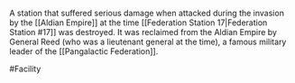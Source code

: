 A station that suffered serious damage when attacked during the invasion by the <span class="political-bodies-places">[[Aldian Empire]]</span> at the time <span class="political-bodies-places">[[Federation Station 17|Federation Station #17]]</span> was destroyed.  It was reclaimed from the Aldian Empire by General Reed (who was a lieutenant general at the time), a famous military leader of the <span class="political-bodies-places">[[Pangalactic Federation]]</span>.

#Facility